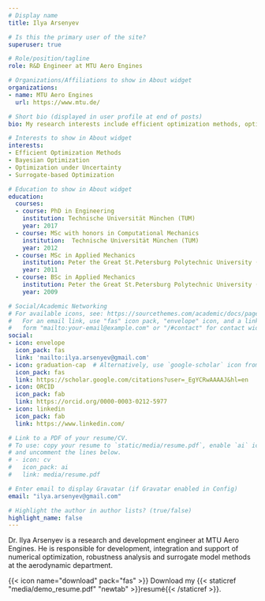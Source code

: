 ```yaml
---
# Display name
title: Ilya Arsenyev

# Is this the primary user of the site?
superuser: true

# Role/position/tagline
role: R&D Engineer at MTU Aero Engines

# Organizations/Affiliations to show in About widget
organizations:
- name: MTU Aero Engines
  url: https://www.mtu.de/

# Short bio (displayed in user profile at end of posts)
bio: My research interests include efficient optimization methods, optimization under uncertainty and robustness

# Interests to show in About widget
interests:
- Efficient Optimization Methods
- Bayesian Optimization
- Optimization under Uncertainty
- Surrogate-based Optimization

# Education to show in About widget
education:
  courses:
  - course: PhD in Engineering
    institution: Technische Universität München (TUM)
    year: 2017
  - course: MSc with honors in Computational Mechanics
    institution:  Technische Universität München (TUM)
    year: 2012 
  - course: MSc in Applied Mechanics
    institution: Peter the Great St.Petersburg Polytechnic University (SPbPU)
    year: 2011    
  - course: BSc in Applied Mechanics
    institution: Peter the Great St.Petersburg Polytechnic University (SPbPU)
    year: 2009

# Social/Academic Networking
# For available icons, see: https://sourcethemes.com/academic/docs/page-builder/#icons
#   For an email link, use "fas" icon pack, "envelope" icon, and a link in the
#   form "mailto:your-email@example.com" or "/#contact" for contact widget.
social:
- icon: envelope
  icon_pack: fas
  link: 'mailto:ilya.arsenyev@gmail.com'
- icon: graduation-cap  # Alternatively, use `google-scholar` icon from `ai` icon pack
  icon_pack: fas
  link: https://scholar.google.com/citations?user=_EgYCRwAAAAJ&hl=en
- icon: ORCID
  icon_pack: fab
  link: https://orcid.org/0000-0003-0212-5977
- icon: linkedin
  icon_pack: fab
  link: https://www.linkedin.com/

# Link to a PDF of your resume/CV.
# To use: copy your resume to `static/media/resume.pdf`, enable `ai` icons in `params.toml`, 
# and uncomment the lines below.
# - icon: cv
#   icon_pack: ai
#   link: media/resume.pdf

# Enter email to display Gravatar (if Gravatar enabled in Config)
email: "ilya.arsenyev@gmail.com"

# Highlight the author in author lists? (true/false)
highlight_name: false
---
```


Dr. Ilya Arsenyev is a research and development engineer at MTU Aero Engines. He is responsible for development, integration and support of numerical optimization, robustness analysis and surrogate model methods at the aerodynamic department.

{{< icon name="download" pack="fas" >}} Download my {{< staticref "media/demo_resume.pdf" "newtab" >}}resumé{{< /staticref >}}.
